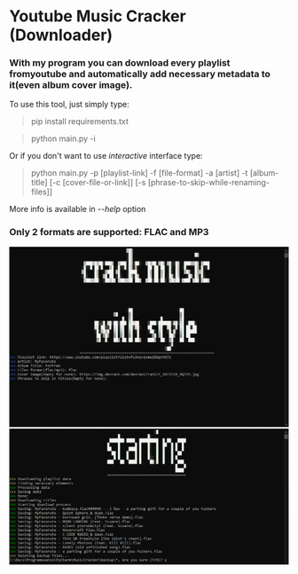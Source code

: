 <h1>Youtube Music Cracker (Downloader)</h1>
<h3>With my program you can download every playlist fromyoutube and automatically add necessary metadata to it(even album cover image).</h3>

<p>To use this tool, just simply type:</p>

> pip install requirements.txt

> python main.py -i

Or if you don't want to use *interactive* interface type:

> python main.py -p [playlist-link] -f [file-format] -a [artist] -t [album-title] [-c [cover-file-or-link]] [-s [phrase-to-skip-while-renaming-files]]

More info is available in *--help* option

<h3>Only 2 formats are supported: FLAC and MP3</h3>

<img src="https://raw.githubusercontent.com/MattTheCoder-W/yt-music-cracker/main/images/img2.png">
<img src="https://raw.githubusercontent.com/MattTheCoder-W/yt-music-cracker/main/images/image.png">
